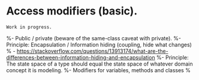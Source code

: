 # Access modifiers (basic).

```{warning}
Work in progress.
```

%- Public / private (beware of the same-class caveat with private).
%- Principle: Encapsulation / Information hiding (coupling, hide what changes)
%    - <https://stackoverflow.com/questions/13913174/what-are-the-differences-between-information-hiding-and-encapsulation>
%- Principle: The state space of a type should equal the state space of whatever domain concept it is modeling.
%- Modifiers for variables, methods and classes
%
